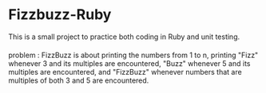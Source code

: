 # Fizzbuzz-Ruby
This is a small project to practice both coding in Ruby and unit testing.
####
problem :
FizzBuzz is about printing the numbers from 1 to n, printing "Fizz" whenever 3 and its multiples are encountered, "Buzz" whenever 5 and its multiples are encountered, and "FizzBuzz" whenever numbers that are multiples of both 3 and 5 are encountered.